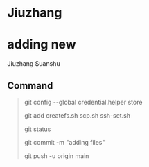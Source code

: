 # Jiuzhang

# adding new
Jiuzhang  Suanshu

## Command

> git config --global credential.helper store 
>
> git add createfs.sh scp.sh ssh-set.sh
> 
> git status
> 
> git commit -m "adding files"
> 
> git push -u origin main
> 
